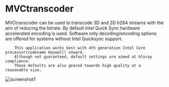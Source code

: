 # MVCtranscoder

MVCtranscoder can be used to transcode 3D and 2D h264 streams with the aim of reducing the bitrate.
By default Intel Quick Sync hardware accelerated encoding is used.
Software only decoding/encoding options are offered for systems without Intel Quicksync support.

        This application works best with 4th generation Intel Core processor(codename Haswell) onward.
        Although not guaranteed, default settings are aimed at bluray compliance.
        These defaults are also geared towards high quality at a reasonable size.

![screenshot1](https://user-images.githubusercontent.com/1158312/33799904-ecf2f0be-dd2c-11e7-9f95-d81841f482aa.png)
